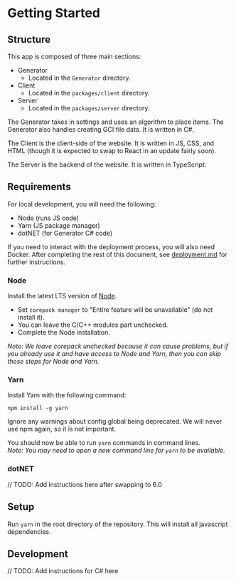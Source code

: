 # Getting Started

## Structure

This app is composed of three main sections:

- Generator
  - Located in the `Generator` directory.
- Client
  - Located in the `packages/client` directory.
- Server
  - Located in the `packages/server` directory.

The Generator takes in settings and uses an algorithm to place items.
The Generator also handles creating GCI file data.
It is written in C#.

The Client is the client-side of the website.
It is written in JS, CSS, and HTML (though it is expected to swap to React in an update fairly soon).

The Server is the backend of the website.
It is written in TypeScript.

## Requirements

For local development, you will need the following:

- Node (runs JS code)
- Yarn (JS package manager)
- dotNET (for Generator C# code)

If you need to interact with the deployment process, you will also need Docker.
After completing the rest of this document, see [deployment.md](./deployment.md) for further instructions.

### Node

Install the latest LTS version of [Node](https://nodejs.org/en/).

- Set `corepack manager` to "Entire feature will be unavailable" (do not install it).
- You can leave the C/C++ modules part unchecked.
- Complete the Node installation.

_Note: We leave corepack unchecked because it can cause problems, but if you already use it and have access to Node and Yarn, then you can skip these steps for Node and Yarn._

### Yarn

Install Yarn with the following command:

`npm install -g yarn`

Ignore any warnings about config global being deprecated.
We will never use npm again, so it is not important.

You should now be able to run `yarn` commands in command lines.<br>
_Note: You may need to open a new command line for `yarn` to be available._

### dotNET

// TODO: Add instructions here after swapping to 6.0

## Setup

Run `yarn` in the root directory of the repository.
This will install all javascript dependencies.

## Development

// TODO: Add instructions for C# here
